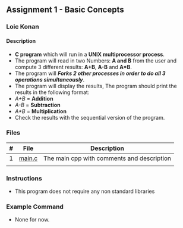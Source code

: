 ## Assignment 1 - Basic Concepts

### Loic Konan

#### Description

- **C program** which will run in a **UNIX multiprocessor process**.
- The program will read in two Numbers: **A and B** from the user and compute 3 different results: **A+B**, **A-B** and **A*B**.
- The program will _**Forks 2 other processes in order to do all 3 operations simultaneously**_.
- The program will display the results, The program should print the results in the following format:
- _A+B_ = **Addition**
- _A-B_ = **Subtraction**
- _A*B_ = **Multiplication**
- Check the results with the sequential version of the program.


### Files

|   #   | File                         | Description                                |
| :---: | ---------------------------- | ------------------------------------------ |
|   1   | [main.c](main.c)         | The main cpp with comments and description |
                                |

### Instructions

- This program does not require any non standard libraries

### Example Command

- None for now.
